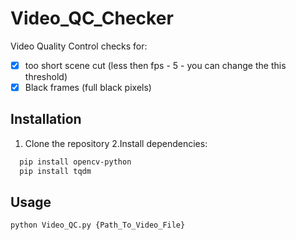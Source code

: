 # Video_QC_Checker
Video Quality Control 
checks for:
- [x] too short scene cut (less then fps - 5 - you can change the this threshold)
- [x] Black frames (full black pixels)

## Installation

1. Clone the repository
2.Install dependencies:
  ```bash
    pip install opencv-python
    pip install tqdm
  ```
## Usage
```bash
python Video_QC.py {Path_To_Video_File}
```
  
